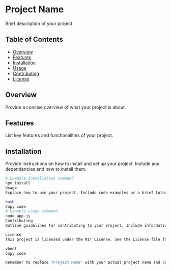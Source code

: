 # Project Name

Brief description of your project.

## Table of Contents

- [Overview](#overview)
- [Features](#features)
- [Installation](#installation)
- [Usage](#usage)
- [Contributing](#contributing)
- [License](#license)

## Overview

Provide a concise overview of what your project is about.

## Features

List key features and functionalities of your project.

## Installation

Provide instructions on how to install and set up your project. Include any dependencies and how to install them.

```bash
# Example installation command
npm install
Usage
Explain how to use your project. Include code examples or a brief tutorial.

bash
Copy code
# Example usage command
node app.js
Contributing
Outline guidelines for contributing to your project. Include information about how others can report issues or submit pull requests.

License
This project is licensed under the MIT License. See the License file for details.

vbnet
Copy code

Remember to replace "Project Name" with your actual project name and customize the sections base
